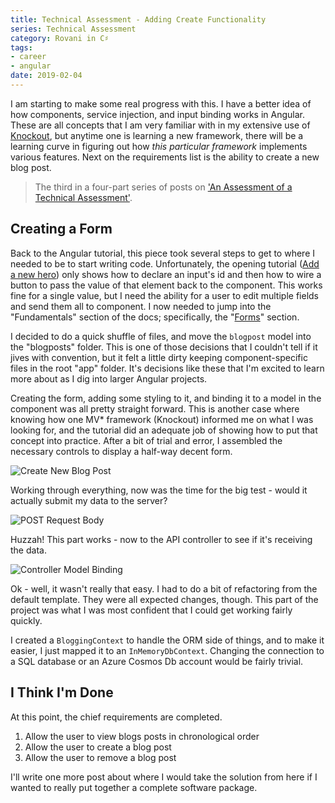 ```yaml
---
title: Technical Assessment - Adding Create Functionality
series: Technical Assessment
category: Rovani in C♯
tags:
- career
- angular
date: 2019-02-04
---
```


I am starting to make some real progress with this. I have a better idea of how components, service injection, and input binding works in Angular. These are all concepts that I am very familiar with in my extensive use of [Knockout](https://knockoutjs.com/), but anytime one is learning a new framework, there will be a learning curve in figuring out how _this particular framework_ implements various features. Next on the requirements list is the ability to create a new blog post.

> The third in a four-part series of posts on ['An Assessment of a Technical Assessment'](/series/technical-assessment-series).

## Creating a Form

Back to the Angular tutorial, this piece took several steps to get to where I needed to be to start writing code. Unfortunately, the opening tutorial ([Add a new hero](https://angular.io/tutorial/toh-pt6#add-a-new-hero)) only shows how to declare an input's id and then how to wire a button to pass the value of that element back to the component. This works fine for a single value, but I need the ability for a user to edit multiple fields and send them all to component. I now needed to jump into the "Fundamentals" section of the docs; specifically, the "[Forms](https://angular.io/guide/forms-overview)" section.

I decided to do a quick shuffle of files, and move the `blogpost` model into the "blogposts" folder. This is one of those decisions that I couldn't tell if it jives with convention, but it felt a little dirty keeping component-specific files in the root "app" folder. It's decisions like these that I'm excited to learn more about as I dig into larger Angular projects.

Creating the form, adding some styling to it, and binding it to a model in the component was all pretty straight forward. This is another case where knowing how one MV* framework (Knockout) informed me on what I was looking for, and the tutorial did an adequate job of showing how to put that concept into practice. After a bit of trial and error, I assembled the necessary controls to display a half-way decent form.

![Create New Blog Post](/images/techass-create-new-blog-post.png)

Working through everything, now was the time for the big test - would it actually submit my data to the server?

![POST Request Body](/images/techass-post-request-body.png)

Huzzah! This part works - now to the API controller to see if it's receiving the data.

![Controller Model Binding](/images/techass-modelbound.png)

Ok - well, it wasn't really that easy. I had to do a bit of refactoring from the default template. They were all expected changes, though. This part of the project was what I was most confident that I could get working fairly quickly.

I created a `BloggingContext` to handle the ORM side of things, and to make it easier, I just mapped it to an `InMemoryDbContext`. Changing the connection to a SQL database or an Azure Cosmos Db account would be fairly trivial.

## I Think I'm Done

At this point, the chief requirements are completed.

1. <i class="fas fa-check-circle" style="color: green;"></i>Allow the user to view blogs posts in chronological order
1. <i class="fas fa-check-circle" style="color: green;"></i>Allow the user to create a blog post
1. <i class="fas fa-check-circle" style="color: green;"></i>Allow the user to remove a blog post

I'll write one more post about where I would take the solution from here if I wanted to really put together a complete software package.